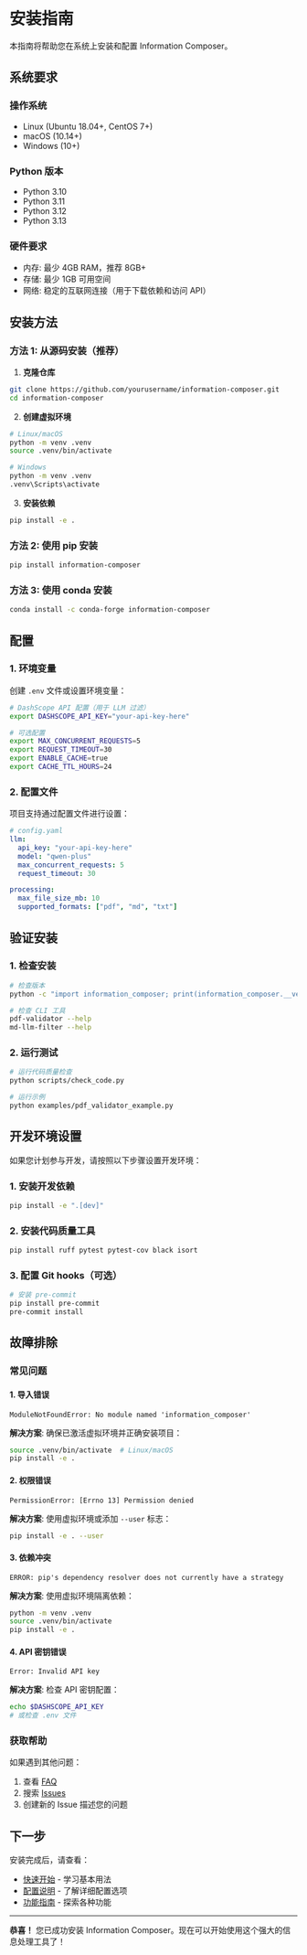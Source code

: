 # 安装指南

本指南将帮助您在系统上安装和配置 Information Composer。

## 系统要求

### 操作系统
- Linux (Ubuntu 18.04+, CentOS 7+)
- macOS (10.14+)
- Windows (10+)

### Python 版本
- Python 3.10
- Python 3.11
- Python 3.12
- Python 3.13

### 硬件要求
- 内存: 最少 4GB RAM，推荐 8GB+
- 存储: 最少 1GB 可用空间
- 网络: 稳定的互联网连接（用于下载依赖和访问 API）

## 安装方法

### 方法 1: 从源码安装（推荐）

1. **克隆仓库**
```bash
git clone https://github.com/yourusername/information-composer.git
cd information-composer
```

2. **创建虚拟环境**
```bash
# Linux/macOS
python -m venv .venv
source .venv/bin/activate

# Windows
python -m venv .venv
.venv\Scripts\activate
```

3. **安装依赖**
```bash
pip install -e .
```

### 方法 2: 使用 pip 安装

```bash
pip install information-composer
```

### 方法 3: 使用 conda 安装

```bash
conda install -c conda-forge information-composer
```

## 配置

### 1. 环境变量

创建 `.env` 文件或设置环境变量：

```bash
# DashScope API 配置（用于 LLM 过滤）
export DASHSCOPE_API_KEY="your-api-key-here"

# 可选配置
export MAX_CONCURRENT_REQUESTS=5
export REQUEST_TIMEOUT=30
export ENABLE_CACHE=true
export CACHE_TTL_HOURS=24
```

### 2. 配置文件

项目支持通过配置文件进行设置：

```yaml
# config.yaml
llm:
  api_key: "your-api-key-here"
  model: "qwen-plus"
  max_concurrent_requests: 5
  request_timeout: 30

processing:
  max_file_size_mb: 10
  supported_formats: ["pdf", "md", "txt"]
```

## 验证安装

### 1. 检查安装

```bash
# 检查版本
python -c "import information_composer; print(information_composer.__version__)"

# 检查 CLI 工具
pdf-validator --help
md-llm-filter --help
```

### 2. 运行测试

```bash
# 运行代码质量检查
python scripts/check_code.py

# 运行示例
python examples/pdf_validator_example.py
```

## 开发环境设置

如果您计划参与开发，请按照以下步骤设置开发环境：

### 1. 安装开发依赖

```bash
pip install -e ".[dev]"
```

### 2. 安装代码质量工具

```bash
pip install ruff pytest pytest-cov black isort
```

### 3. 配置 Git hooks（可选）

```bash
# 安装 pre-commit
pip install pre-commit
pre-commit install
```

## 故障排除

### 常见问题

#### 1. 导入错误
```
ModuleNotFoundError: No module named 'information_composer'
```

**解决方案**: 确保已激活虚拟环境并正确安装项目：
```bash
source .venv/bin/activate  # Linux/macOS
pip install -e .
```

#### 2. 权限错误
```
PermissionError: [Errno 13] Permission denied
```

**解决方案**: 使用虚拟环境或添加 `--user` 标志：
```bash
pip install -e . --user
```

#### 3. 依赖冲突
```
ERROR: pip's dependency resolver does not currently have a strategy
```

**解决方案**: 使用虚拟环境隔离依赖：
```bash
python -m venv .venv
source .venv/bin/activate
pip install -e .
```

#### 4. API 密钥错误
```
Error: Invalid API key
```

**解决方案**: 检查 API 密钥配置：
```bash
echo $DASHSCOPE_API_KEY
# 或检查 .env 文件
```

### 获取帮助

如果遇到其他问题：

1. 查看 [FAQ](faq.md)
2. 搜索 [Issues](https://github.com/yourusername/information-composer/issues)
3. 创建新的 Issue 描述您的问题

## 下一步

安装完成后，请查看：

- [快速开始](quickstart.md) - 学习基本用法
- [配置说明](configuration.md) - 了解详细配置选项
- [功能指南](guides/) - 探索各种功能

---

**恭喜！** 您已成功安装 Information Composer。现在可以开始使用这个强大的信息处理工具了！
